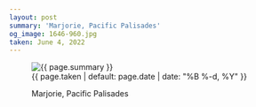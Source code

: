 ```yaml
---
layout: post
summary: 'Marjorie, Pacific Palisades'
og_image: 1646-960.jpg
taken: June 4, 2022
---
```


<figure class="post">
<img alt="{{ page.summary }}" sizes="(min-width: 700px) 50vw, calc(100vw - 2rem)" src="{{ site.assets_url }}/1646-480.jpg" srcset="{{ site.assets_url }}/1646-240.jpg 240w, {{ site.assets_url }}/1646-480.jpg 480w, {{ site.assets_url }}/1646-720.jpg 720w, {{ site.assets_url }}/1646-960.jpg 960w"/>
<figcaption>
<time>{{ page.taken | default: page.date | date: "%B %-d, %Y" }}</time>
<p>Marjorie, Pacific Palisades</p>
</figcaption>
</figure>
